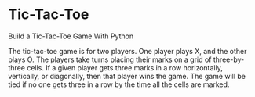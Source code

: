 # Tic-Tac-Toe
Build a Tic-Tac-Toe Game With Python

The tic-tac-toe game is for two players. One player plays X, and the other plays O. The players take turns placing their marks on a grid of three-by-three cells. If a given player gets three marks in a row horizontally, vertically, or diagonally, then that player wins the game. The game will be tied if no one gets three in a row by the time all the cells are marked.
